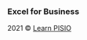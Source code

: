 ### Excel for Business

2021 © <a href="http://learn-pisio.eu5.org/" target="_blank">Learn PISIO</a>
